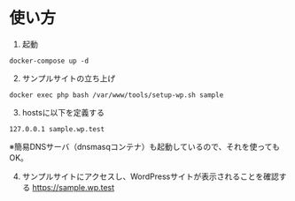 # 使い方

1. 起動
```
docker-compose up -d
```

2. サンプルサイトの立ち上げ
```
docker exec php bash /var/www/tools/setup-wp.sh sample
```

3. hostsに以下を定義する
```
127.0.0.1 sample.wp.test
```
※簡易DNSサーバ（dnsmasqコンテナ）も起動しているので、それを使ってもOK。

4. サンプルサイトにアクセスし、WordPressサイトが表示されることを確認する
https://sample.wp.test




